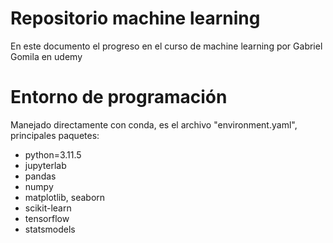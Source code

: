 # Repositorio machine learning

En este documento el progreso en el curso de machine learning por Gabriel Gomila en udemy

# Entorno de programación

Manejado directamente con conda, es el archivo "environment.yaml", principales paquetes:

* python=3.11.5
* jupyterlab
* pandas
* numpy
* matplotlib, seaborn
* scikit-learn
* tensorflow
* statsmodels

